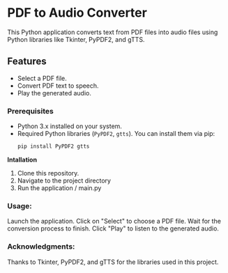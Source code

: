# PDF to Audio Converter
This Python application converts text from PDF files into audio files using Python libraries like Tkinter, PyPDF2, and gTTS.

## Features
- Select a PDF file.
- Convert PDF text to speech.
- Play the generated audio.

### Prerequisites
- Python 3.x installed on your system.
- Required Python libraries (`PyPDF2`, `gtts`). You can install them via pip:
  ```bash
  pip install PyPDF2 gtts

**Intallation**
1. Clone this repository.
2. Navigate to the project directory
3. Run the application / main.py

### Usage:
Launch the application.
Click on "Select" to choose a PDF file.
Wait for the conversion process to finish.
Click "Play" to listen to the generated audio.

### Acknowledgments:
Thanks to Tkinter, PyPDF2, and gTTS for the libraries used in this project.
